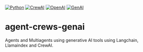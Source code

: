 [![Python](https://img.shields.io/badge/Python-3.x-blue.svg)](https://www.python.org/)
[![CrewAI](https://img.shields.io/badge/CrewAI-X-red.svg)](https://www.crew.ai/)
[![OpenAI](https://img.shields.io/badge/OpenAI-X-orange.svg)](https://openai.com/)
[![GenAI](https://img.shields.io/badge/GenAI-X-purple.svg)]()
# agent-crews-genai
Agents and Multiagents using generative AI tools using Langchain, Llamaindex and CrewAI.
